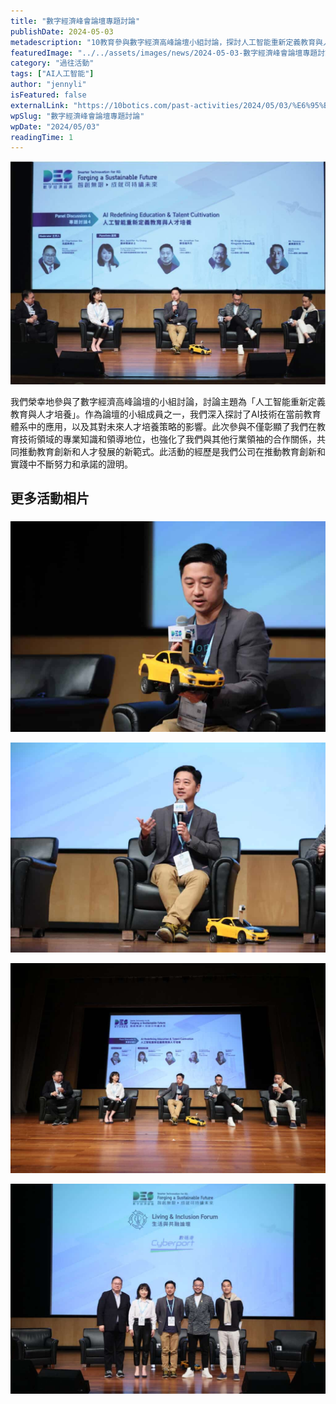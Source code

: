 ```yaml
---
title: "數字經濟峰會論壇專題討論"
publishDate: 2024-05-03
metadescription: "10教育參與數字經濟高峰論壇小組討論，探討人工智能重新定義教育與人才培養主題，展現教育技術領域專業知識，推動教育創新和人才發展新範式。"
featuredImage: "../../assets/images/news/2024-05-03-數字經濟峰會論壇專題討論/image1.jpg"
category: "過往活動"
tags: ["AI人工智能"]
author: "jennyli"
isFeatured: false
externalLink: "https://10botics.com/past-activities/2024/05/03/%E6%95%B8%E5%AD%97%E7%B6%93%E6%BF%9F%E5%B3%B0%E6%9C%83%E8%AB%96%E5%A3%87%E5%B0%88%E9%A1%8C%E8%A8%8E%E8%AB%96/"
wpSlug: "數字經濟峰會論壇專題討論"
wpDate: "2024/05/03"
readingTime: 1
---
```


![](../../assets/images/news/2024-05-03-數字經濟峰會論壇專題討論/image2.jpg)

我們榮幸地參與了數字經濟高峰論壇的小組討論，討論主題為「人工智能重新定義教育與人才培養」。作為論壇的小組成員之一，我們深入探討了AI技術在當前教育體系中的應用，以及其對未來人才培養策略的影響。此次參與不僅彰顯了我們在教育技術領域的專業知識和領導地位，也強化了我們與其他行業領袖的合作關係，共同推動教育創新和人才發展的新範式。此活動的經歷是我們公司在推動教育創新和實踐中不斷努力和承諾的證明。

## 更多活動相片

### 

![](../../assets/images/news/2024-05-03-數字經濟峰會論壇專題討論/image3.jpg)

![](../../assets/images/news/2024-05-03-數字經濟峰會論壇專題討論/image4.jpg)

![](../../assets/images/news/2024-05-03-數字經濟峰會論壇專題討論/image5.jpg)

![](../../assets/images/news/2024-05-03-數字經濟峰會論壇專題討論/image6.jpg)
